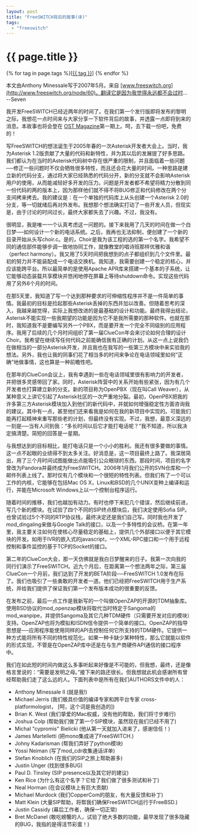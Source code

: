 ```yaml
---
layout: post
title: "FreeSWITCH背后的故事(译)"
tags:
  - "freeswitch"
---
```


# {{ page.title }}

<div class="tags">
{% for tag in page.tags %}[<a class="tag" href="/tags.html#{{ tag }}">{{ tag }}</a>] {% endfor %}
</div>


本文由Anthony Minessale写于2007年5月。来自 [www.freeswitch.org](http://www.freeswitch.org/node/60)。翻译它是因为我觉得永远都不会过时... --Seven

我开发FreeSWITCH已经近两年的时间了。在我们第一个发行版即将发布的黎明之际，我想花一点时间来与大家分享一下软件背后的故事，并透露一点即将到来的消息。本故事也将会登在 [OST Magazine](http://www.ostelephony.com/)第一期上。呵，去下载一份吧，免费的！

写FreeSWITCH的想法诞生于2005年春的一次Asterisk开发者大会上。当时，我为Asterisk 1.2版贡献了大量的代码和新特性，并为其以后的发展提了好多思路。我们都认为在当时的Asterisk代码树中存在很严重的限制，并且面临着一些问题──修正一些问题时不仅会牺牲很多特性，而且还会花大量的时间。一种思路是建立新的代码分支，通过将大家已经熟悉的代码分开，新的分支就不会影响Asterisk用户的使用，从而能减轻好多开发的压力。问题是开发者都不希望将精力分散到同一份代码的两的版本上，因为那样他们就不得不将BUG修正和代码修改在两个分支间拷来拷去。我的建议是：在一个单独的代码库上从头创建一个Asterisk 2.0的分支，等一切就绪后再对外发布。我想那个想法确实打动了一些开发人员，但现实是，由于讨论的时间过长，最终大家都失去了兴趣。不过，我没有。

很明显，我是唯一一个认真考虑这一问题的。接下来我用了几天的时间在做一个白日梦──如何设计一个新的电话系统。之后，我再也无法抑制，便创建了一个新的目录开始从头写choir.c。是的，Choir是我为该工程的选的第一个名字。我希望不同的通信部件能够步调一致地协同工作，就像教堂的唱诗班那样优雅和谐（perfect harmony）。我又用了5天时间把我想到的点子都组织到几个文件里。最初的努力并不能装配成一个电话交换机。我知道，我需要创建一个稳定的核心，并应该能跨平台。所以最简单的是使用Apache APR库来搭建一个基本的子系统，让它能够动态装载共享模块并悠闲地停在屏幕上等待shutdown命令。实现这些代码用了另外6个月的时间。

在那5天里，我知道了写一个达到那种要求的可伸缩性程序并不是一件简单的事情。我最初的目标是捡起那些Asterisk丢掉的东西并加以改善。但随着思考的深入，我越来越觉得，实际上我想改进的是最基础的设计和功能。最终我得出结论，Asterisk不能实现一些我期望的功能是因为它不是我所需要的那种软件。也就在那时，我知道我不是要编写另外一个PBX，而是要开发一个完全不同级别的应用程序。我用了后续的几个月时间组织了第一届ClueCon年会来讨论如何合理的设计Choir。我希望在继续写任何代码之前能确信我有正确的计划。从这一点上说我仍在做相当的一部分Asterisk开发，并且我也在我写的一些第三方模块中来实验我的想法。另外，我也让我的同事们花了相当多的时间来争论在电话领域里如何“正确”地做事情，这也算是一种前瞻性吧。

在那年的ClueCon会议上，我有幸遇到一些在电话领域里很有影响力的开发者，并把很多灵感带回了家。同时，Asterisk阵营中的关系开始有些紧张，因为有几个开发者也打算建立新的分支。新的项目称为OpenPBX（现在叫Call Weaver），从某种意义上讲它引起了Asterisk社区的一次严重地分裂。最初，OpenPBX把我的许多第三方Asterisk模块加入到他们的新代码中，并就如何增强稳定性方面咨询我的建议。其中有一点，甚至他们还来看我是如何在我的新项目中实现的。可能我们能再打起精神来重写那些老的计划，但最终没有实现。不过，我想，最意义深远的一刻是──当有人问到我：“多长时间以后它才能打电话呢？”我不知道，所以我决定搞清楚。简短的回答是一星期。

与我想达到的目标相比，能打电话只是一个小小的胜利。我还有很多要做的事情。这一点不起眼的业绩得不到太多关注。好消息是，这一项目最终上路了。我深居简出，用了三个月时间试图能做出点能吸引公众眼球的东西。那段时间，项目的名字曾改为Pandora并最终成为FreeSWITCH。2006年1月我们公开的SVN仓库和一个邮件列表上线了。那时仅有几个模块和一个很短的特性列表。但我们有了一个可以工作的内核，它能够在包括Mac OS X，Linux和BSD的几个UNIX变种上编译和运行，并能在Microsoft Windows上以一个控制台程序运行。

随着时间的推移，我们也越加有动力。有时也停下来犯几个错误，然后继续前进，写几个新的模块。在试验了四个不同的SIP终点模块后，我们决定使用Sofia SIP。也曾试验过5个不同的RTP协议栈，最终决定还是我们自己写。同时我也开发了mod_dingaling来做与Google Talk的接口，以及一个多特性的会议桥。在第一年里，我主要关注如何在使核心尽量稳定的基础上，提供几个外部接口以便于其它模块的开发。如用于IVR的嵌入式的javascript，一个XML-RPC接口和一个用于远程控制和事件监控的基于TCP的Socket的接口。

第二年的ClueCon大会，那一天仿佛就是我白日梦醒来的日子。我第一次向我的同行们演示了FreeSWITCH。近九个月后，在距离第一个想法两年之际，第三届ClueCon一个月前，我们达到了开发的BETA阶段──FreeSWITCH 1.0发布在际了。我们也吸引了一些勇敢的开发者一道。他们已经把FreeSWITCH用于生产系统，并给我们提供了保证我们第一个发布版本成功的很重要的反馈。

在发布之前，最后一点工作是我新写的一个叫做OpenZAP的开源的TDM抽象库。使用BSD协议的mod_openzap模块将取代当时特定于Sangoma的mod_wanpipe，并提供Sangoma及其它几种TDM硬件（只需要开发对应的模块）支持。OpenZAP也将为模拟和ISDN信令提供一个简单的接口。OpenZAP的指导思想是──应用程序能使用同样的API去控制任何它所支持的TDM硬件。它提供一种方式能将所有不同的特性规范化。如果一种卡缺少某种特性，那么它就能以软件的形式实现，不管是在OpenZAP库中还是在与生产商硬件API通信的接口程序中。

我们在如此短的时间内做这么多事听起来好像是不可能的，但我想，最终，还是像格言里说的：“需要是发明之母。”接下来的路还很长。但我想就此机会感谢所有曾经帮助我们走了这么远的人。下面列表中是所有在我们AUTHORS文件中的人：

* Anthony Minessale II (就是我!)
* Michael Jerris (我们极具价值的编译专家和跨平台专家 cross-platformologist， [呵，这个词是我创造的])
* Brian K. West (我们挚爱的Mac权威，没有他的帮助，我们将寸步难行)
* Joshua Colp (帮助我们做了第一个SIP模块，虽然现在我们已经不用了)
* Michal "cypromis" Bielicki (他从第一天就加入进来了，感谢信任！)
* James Martelletti (把mono集成进了FreeSWITCH.)
* Johny Kadarisman (帮我们弄好了python模块)
* Yossi Neiman (写了mod_cdr收集通话详单)
* Stefan Knoblich (在我们的SIP之旅上帮助甚多)
* Justin Unger (找到很多BUG)
* Paul D. Tinsley (SIP presence以及其它好的建议)
* Ken Rice (为什么有这个名字？它给了我们做了很多测试和补丁)
* Neal Horman (在会议模块上有巨大贡献)
* Michael Murdock (我们CopperCom的朋友，有大量反馈和补丁)
* Matt Klein (大量SIP帮助，将帮我们确保FreeSWITCH运行于FreeBSD.)
* Justin Cassidy (幕后工作者，确保一切正常)
* Bret McDanel (敢吃螃蟹的人，试验了绝大多数的功能，最早发现了很多隐藏的BUG，我指的是得活节彩蛋！)
